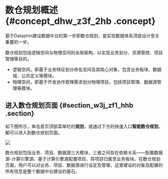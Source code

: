 # 数仓规划概述 {#concept_dhw_z3f_2hb .concept}

基于Dataphin建设数据中台的第一步即数仓规划，是实现数据体系顶层设计至关重要的一步。

数仓规划包括逻辑空间与物理空间的全局架构，以实现业务划分、资源管控、项目管理等目的。

-   逻辑空间，即基于业务特征划分命名空间及其核心对象，包含业务板块、数据域、公共定义等模块。
-   物理空间，即基于开发协作管理需求划分物理项目，包括项目管理、数据源管理等模块。

## 进入数仓规划页面 {#section_w3j_zf1_hhb .section}

如下图所示，单击首页顶部菜单栏的**规划**，或通过下方的快速入口**智能数仓规划**，都可以进入到数仓规划页面。

![](http://static-aliyun-doc.oss-cn-hangzhou.aliyuncs.com/assets/img/148397/155599239241387_zh-CN.png)

数仓规划包括业务、项目、数据源三大模块，三者之间存在依赖关系——配置数据源-计算引擎源、基于计算引擎源配置项目、将项目归属至业务板块。在数仓规划页面，用户可以对业务、项目、数据源进行设定及管理，这里建设的对象及配置的所有信息是整个数据中台建设的基石。

